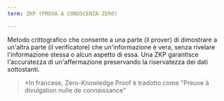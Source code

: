 ```yaml
---
term: ZKP (PROVA A CONOSCENZA ZERO)

---
```

Metodo crittografico che consente a una parte (il prover) di dimostrare a un'altra parte (il verificatore) che un'informazione è vera, senza rivelare l'informazione stessa o alcun aspetto di essa. Una ZKP garantisce l'accuratezza di un'affermazione preservando la riservatezza dei dati sottostanti.

> *In francese, Zero-Knowledge Proof è tradotto come "Preuve à divulgation nulle de connaissance"